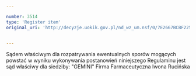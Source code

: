 ```yaml
---

number: 3514
type: 'Register item'
original_uri: 'http://decyzje.uokik.gov.pl/nd_wz_um.nsf/0/7E2667BCBF225594C1257A52003BB70A?OpenDocument'


---
```


Sądem właściwym dla rozpatrywania ewentualnych sporów mogących powstać w wyniku wykonywania postanowień niniejszego Regulaminu jest sąd właściwy dla siedziby: "GEMINI" Firma Farmaceutyczna Iwona Rucińska
